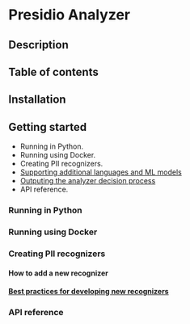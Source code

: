 # Presidio Analyzer

## Description

## Table of contents

## Installation

## Getting started

- Running in Python.
- Running using Docker.
- Creating PII recognizers.
- [Supporting additional languages and ML models](languages.md)
- [Outputing the analyzer decision process](decision_process.md)
- API reference.

### Running in Python

### Running using Docker

### Creating PII recognizers

#### How to add a new recognizer

#### [Best practices for developing new recognizers](developing_recognizers.md)

### API reference

